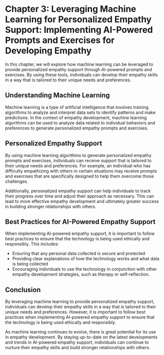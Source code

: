 Chapter 3: Leveraging Machine Learning for Personalized Empathy Support: Implementing AI-Powered Prompts and Exercises for Developing Empathy
=============================================================================================================================================

In this chapter, we will explore how machine learning can be leveraged to provide personalized empathy support through AI-powered prompts and exercises. By using these tools, individuals can develop their empathy skills in a way that is tailored to their unique needs and preferences.

Understanding Machine Learning
------------------------------

Machine learning is a type of artificial intelligence that involves training algorithms to analyze and interpret data sets to identify patterns and make predictions. In the context of empathy development, machine learning algorithms can be used to analyze data related to individual behaviors and preferences to generate personalized empathy prompts and exercises.

Personalized Empathy Support
----------------------------

By using machine learning algorithms to generate personalized empathy prompts and exercises, individuals can receive support that is tailored to their unique needs and preferences. For example, an individual who has difficulty empathizing with others in certain situations may receive prompts and exercises that are specifically designed to help them overcome those challenges.

Additionally, personalized empathy support can help individuals to track their progress over time and adjust their approach as necessary. This can lead to more effective empathy development and ultimately greater success in building stronger relationships with others.

Best Practices for AI-Powered Empathy Support
---------------------------------------------

When implementing AI-powered empathy support, it is important to follow best practices to ensure that the technology is being used ethically and responsibly. This includes:

* Ensuring that any personal data collected is secure and protected
* Providing clear explanations of how the technology works and what data is being collected
* Encouraging individuals to use the technology in conjunction with other empathy development strategies, such as therapy or self-reflection.

Conclusion
----------

By leveraging machine learning to provide personalized empathy support, individuals can develop their empathy skills in a way that is tailored to their unique needs and preferences. However, it is important to follow best practices when implementing AI-powered empathy support to ensure that the technology is being used ethically and responsibly.

As machine learning continues to evolve, there is great potential for its use in empathy development. By staying up-to-date on the latest developments and trends in AI-powered empathy support, individuals can continue to nurture their empathy skills and build stronger relationships with others.
